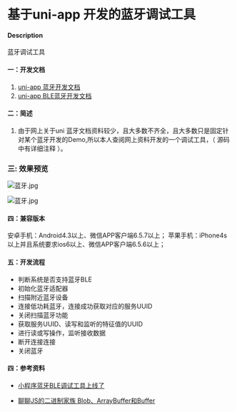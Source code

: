 # 基于uni-app 开发的蓝牙调试工具

#### Description
蓝牙调试工具


#### 一：开发文档

1.  [uni-app 蓝牙开发文档](https://uniapp.dcloud.io/api/system/bluetooth)
2.  [uni-app BLE蓝牙开发文档](https://uniapp.dcloud.io/api/system/ble)

#### 二：简述
1. 由于网上关于uni 蓝牙文档资料较少，且大多数不齐全，且大多数只是固定针对某个蓝牙开发的Demo,所以本人查阅网上资料开发的一个调试工具，（ 源码中有详细注释 ）。
### 三: 效果预览
![蓝牙.jpg](https://vkceyugu.cdn.bspapp.com/VKCEYUGU-6e8d8a6f-c874-4758-87f9-47462de303a8/f133500a-1ac6-44dd-9ff0-8b9e480ede25.jpg)

![蓝牙.jpg](https://vkceyugu.cdn.bspapp.com/VKCEYUGU-6e8d8a6f-c874-4758-87f9-47462de303a8/ecadcce4-5cc6-4d72-9763-873227aa1182.jpg)


#### 四：兼容版本
安卓手机：Android4.3以上、微信APP客户端6.5.7以上；
苹果手机：iPhone4s以上并且系统要求ios6以上、微信APP客户端6.5.6以上；

#### 五：开发流程
* 判断系统是否支持蓝牙BLE
* 初始化蓝牙适配器
* 扫描附近蓝牙设备
* 连接低功耗蓝牙，连接成功获取对应的服务UUID
* 关闭扫描蓝牙功能
* 获取服务UUID、读写和监听的特征值的UUID
* 进行读或写操作，监听接收数据
* 断开连接连接
* 关闭蓝牙

#### 四：参考资料
* [小程序蓝牙BLE调试工具上线了](https://github.com/RAOE/BlueToothTool)

* [聊聊JS的二进制家族 Blob、ArrayBuffer和Buffer](https://zhuanlan.zhihu.com/p/97768916)

